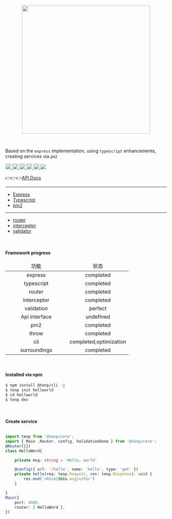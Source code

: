 

<br>
<p align="center">
   <img src='https://maskletter.github.io/tenp-document/dist/assets/img/tenp.6d5e6693.svg' width='400' />
</p>

<br>

Based on the `express` implementation, using `typescript` enhancements, creating services via `pm2`

<a href="https://badge.fury.io/js/%40tenp%2Fcore" title="NPM Version Badge" rel="nofollow">
   <img src="https://badge.fury.io/js/%40tenp%2Fcore.svg" height="18">
</a>
<a href="https://www.npmjs.com/package/@tenp/core">
	<img src="https://img.shields.io/npm/dm/@tenp/core.svg" height="18">
</a>
<a href="https://img.shields.io/badge/node-%3E%3D6-brightgreen.svg" title="Node Limitation" rel="nofollow">
   <img src="https://img.shields.io/badge/node-%3E%3D6-brightgreen.svg" alt="npm version" height="18">
</a>
<a href="https://coveralls.io/github/maskletter/tenp" title="Node Limitation" rel="nofollow">
   <img src="https://coveralls.io/repos/github/maskletter/tenp/badge.svg?branch=master" height="18">
</a>
<a href="https://travis-ci.org/maskletter/tenp" title="Node Limitation" rel="nofollow">
   <img src="https://travis-ci.org/maskletter/tenp.svg?branch=master" height="18">
</a>
<a href="https://codeclimate.com/github/maskletter/tenp/maintainability">
   <img src="https://api.codeclimate.com/v1/badges/53669772f0a4dac97bd7/maintainability" />
</a>

👉👉👉[API Docs](https://tenp.maskletter.com/dist/)
<br>

---

 * [Express](https://github.com/expressjs/express)
 * [Typescript](http://www.typescriptlang.org/)
 * [pm2](https://github.com/Unitech/pm2)
 --- 
 * [router](https://tenp.maskletter.com/dist/use.html#router)
 * [interceptor](https://tenp.maskletter.com/dist/tenp-plugin.html#interceptor-拦截器)
 * [validator](https://tenp.maskletter.com/dist/tenp-plugin.html#validator-数据验证器)




<br />

#### Framework progress

<table>	
	<thead>
		<tr>
			<td align="center" width="50%">功能</td>
			<td align="center" width="50%">状态</td>
		</tr>
	</thead>
	<tbody>
		<tr>
			<td align="center">express</td>
			<td align="center">completed</td>
		</tr>
		<tr>
			<td align="center">typescript</td>
			<td align="center">completed</td>
		</tr>
		<tr>
			<td align="center">router</td>
			<td align="center">completed</td>
		</tr>
		<tr>
			<td align="center">interceptor</td>
			<td align="center">completed</td>
		</tr>
		<tr>
			<td align="center">validation</td>
			<td align="center">perfect</td>
		</tr>
		<tr>
			<td align="center">Api interface</td>
			<td align="center">undefined</td>
		</tr>
		<tr>
			<td align="center">pm2</td>
			<td align="center">completed</td>
		</tr>
		<tr>
			<td align="center">throw</td>
			<td align="center">completed</td>
		</tr>
		<tr>
			<td align="center">cli</td>
			<td align="center">completed,optimization</td>
		</tr>
		<tr>
			<td align="center">surroundings</td>
			<td align="center">completed</td>
		</tr>
	</tbody>


</table>

<br>

#### Installed via npm
```bash
$ npm install @tenp/cli -g
$ tenp init hellworld
$ cd hellworld
$ tenp dev
```
<br>



#### Create service
```typescript

import tenp from '@tenp/core';
import { Main ,Router, config, ValidationDone } from '@tenp/core';
@Router({}) 
class HelloWord{

	private msg: string = 'Hello, world'

	@config({ url: '/hello', name: 'hello', type: 'get' })
	private hello(req: tenp.Request, res: tenp.Response): void {
		res.end(`<h1>${this.msg}</h1>`)
	}

}
Main({
	port: 8080,
	router: [ HelloWord ],
})
```
